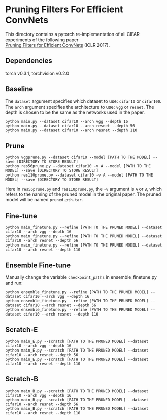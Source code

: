 # Pruning Filters For Efficient ConvNets

This directory contains a pytorch re-implementation of all CIFAR experiments of the following paper  
[Pruning Filters for Efficient ConvNets](https://arxiv.org/abs/1608.08710) (ICLR 2017).

## Dependencies
torch v0.3.1, torchvision v0.2.0

## Baseline 

The `dataset` argument specifies which dataset to use: `cifar10` or `cifar100`. The `arch` argument specifies the architecture to use: `vgg` or `resnet`. The depth is chosen to be the same as the networks used in the paper.
```shell
python main.py --dataset cifar10 --arch vgg --depth 16
python main.py --dataset cifar10 --arch resnet --depth 56
python main.py --dataset cifar10 --arch resnet --depth 110
```

## Prune

```shell
python vggprune.py --dataset cifar10 --model [PATH TO THE MODEL] --save [DIRECTORY TO STORE RESULT]
python res56prune.py --dataset cifar10 -v A --model [PATH TO THE MODEL] --save [DIRECTORY TO STORE RESULT]
python res110prune.py --dataset cifar10 -v A --model [PATH TO THE MODEL] --save [DIRECTORY TO STORE RESULT]
```
Here in `res56prune.py` and `res110prune.py`, the `-v` argument is `A` or `B`, which refers to the naming of the pruned model in the original paper. The pruned model will be named `pruned.pth.tar`.

## Fine-tune

```shell
python main_finetune.py --refine [PATH TO THE PRUNED MODEL] --dataset cifar10 --arch vgg --depth 16 
python main_finetune.py --refine [PATH TO THE PRUNED MODEL] --dataset cifar10 --arch resnet --depth 56 
python main_finetune.py --refine [PATH TO THE PRUNED MODEL] --dataset cifar10 --arch resnet --depth 110 
```

## Ensemble Fine-tune

Manually change the variable `checkpoint_paths` in ensemble_finetune.py and run: 
```shell
python ensemble_finetune.py --refine [PATH TO THE PRUNED MODEL] --dataset cifar10 --arch vgg --depth 16 
python ensemble_finetune.py --refine [PATH TO THE PRUNED MODEL] --dataset cifar10 --arch resnet --depth 56 
python ensemble_finetune.py --refine [PATH TO THE PRUNED MODEL] --dataset cifar10 --arch resnet --depth 110 
```

## Scratch-E
```
python main_E.py --scratch [PATH TO THE PRUNED MODEL] --dataset cifar10 --arch vgg --depth 16
python main_E.py --scratch [PATH TO THE PRUNED MODEL] --dataset cifar10 --arch resnet --depth 56 
python main_E.py --scratch [PATH TO THE PRUNED MODEL] --dataset cifar10 --arch resnet --depth 110  
```

## Scratch-B
```
python main_B.py --scratch [PATH TO THE PRUNED MODEL] --dataset cifar10 --arch vgg --depth 16
python main_B.py --scratch [PATH TO THE PRUNED MODEL] --dataset cifar10 --arch resnet --depth 56
python main_B.py --scratch [PATH TO THE PRUNED MODEL] --dataset cifar10 --arch resnet --depth 110
```

